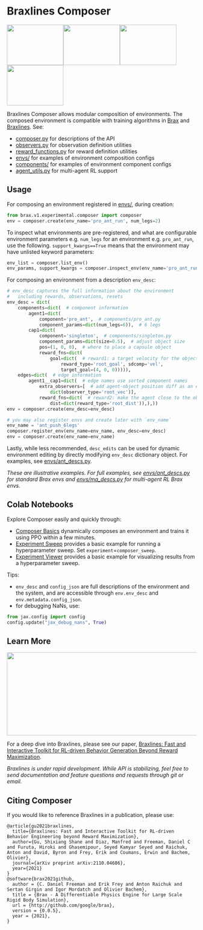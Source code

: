 # Braxlines Composer

<img src="https://github.com/google/brax/raw/main/docs/img/composer/ant_push.gif" width="150" height="107"/><img src="https://github.com/google/brax/raw/main/docs/img/composer/ant_chase.gif" width="150" height="107"/><img src="https://github.com/google/brax/raw/main/docs/img/composer/pro_ant2.gif" width="150" height="107"/><img src="https://github.com/google/brax/raw/main/docs/img/composer/pro_ant1.gif" width="150" height="107"/>

Braxlines Composer allows modular composition of environments.
The composed environment is compatible with training algorithms in
[Brax](https://github.com/google/brax) and
[Braxlines](https://github.com/google/brax/tree/main/brax/experimental/braxlines). See:
* [composer.py](https://github.com/google/brax/tree/main/brax/experimental/composer/composer.py) for descriptions of the API
* [observers.py](https://github.com/google/brax/tree/main/brax/experimental/composer/observers.py) for observation definition utilities
* [reward_functions.py](https://github.com/google/brax/tree/main/brax/experimental/composer/reward_functions.py) for reward definition utilities
* [envs/](https://github.com/google/brax/tree/main/brax/experimental/composer/envs) for examples of environment composition configs
* [components/](https://github.com/google/brax/tree/main/brax/experimental/composer/components) for examples of environment component configs
* [agent_utils.py](https://github.com/google/brax/tree/main/brax/experimental/composer/agent_utils.py) for multi-agent RL support

## Usage

For composing an environment registered in [envs/](https://github.com/google/brax/tree/main/brax/experimental/composer/envs),
during creation:
```python
from brax.v1.experimental.composer import composer
env = composer.create(env_name='pro_ant_run', num_legs=2)
```

To inspect what environments are pre-registered, and what are configurable environment parameters e.g. `num_legs` for an environment e.g. `pro_ant_run`, use the following. `support_kwargs==True` means that the environment may have unlisted keyword parameters:
```python
env_list = composer.list_env()
env_params, support_kwargs = composer.inspect_env(env_name='pro_ant_run')
```

For composing an environment from a description `env_desc`:
```python
# env_desc captures the full information about the environment
#   including rewards, observations, resets
env_desc = dict(
    components=dict(  # component information
        agent1=dict(
            component='pro_ant',  # components/pro_ant.py
            component_params=dict(num_legs=6)),  # 6 legs
        cap1=dict(
            component='singleton',  # components/singleton.py
            component_params=dict(size=0.5),  # adjust object size
            pos=(1, 0, 0),  # where to place a capsule object
            reward_fns=dict(
                goal=dict(  # reward1: a target velocity for the object
                    reward_type='root_goal', sdcomp='vel',
                    target_goal=(4, 0, 0))))),
    edges=dict(  # edge information
        agent1__cap1=dict(  # edge names use sorted component names
            extra_observers=[  # add agent-object position diff as an extra obs
                dict(observer_type='root_vec')],
            reward_fns=dict(  # reward2: make the agent close to the object
                dist=dict(reward_type='root_dist')),),))
env = composer.create(env_desc=env_desc)

# you may also register envs and create later with `env_name`
env_name = 'ant_push_6legs'
composer.register_env(env_name=env_name, env_desc=env_desc)
env = composer.create(env_name=env_name)
```

Lastly, while less recommended, `desc_edits` can be used for dynamic environment editing by directly modifying `env_desc` dictionary object. For examples, see [envs/ant_descs.py](https://github.com/google/brax/tree/main/brax/experimental/composer/envs/ant_descs.py).

*These are illustrative examples. For full examples, see [envs/ant_descs.py](https://github.com/google/brax/tree/main/brax/experimental/composer/envs/ant_descs.py) for standard Brax envs and [envs/ma_descs.py](https://github.com/google/brax/tree/main/brax/experimental/composer/envs/ma_descs.py) for multi-agent RL Brax envs.*

## Colab Notebooks

Explore Composer easily and quickly through:
* [Composer Basics](https://colab.research.google.com/github/google/brax/blob/main/notebooks/composer/composer.ipynb) dynamically composes an environment and trains it using PPO within a few minutes.
* [Experiment Sweep](https://colab.research.google.com/github/google/brax/blob/main/notebooks/braxlines/experiment_sweep.ipynb) provides a basic example for running a hyperparameter sweep. Set `experiment`=`composer_sweep`.
* [Experiment Viewer](https://colab.research.google.com/github/google/brax/blob/main/notebooks/braxlines/experiment_viewer.ipynb) provides a basic example for visualizing results from a hyperparameter sweep.

Tips:
* `env_desc` and `config_json` are full descriptions of the environment and the system, and are accessible through `env.env_desc` and `env.metadata.config_json`.
* for debugging NaNs, use:
```python
from jax.config import config
config.update("jax_debug_nans", True)
```

## Learn More

<img src="https://github.com/google/brax/raw/main/docs/img/braxlines/sketches.png" width="540" height="220"/>

For a deep dive into Braxlines, please see
our paper, [Braxlines: Fast and Interactive Toolkit for RL-driven Behavior Generation Beyond Reward Maximization](https://arxiv.org/abs/2110.04686).

*Braxlines is under rapid development. While API is stabilizing,
feel free to send documentation and feature questions and requests through git or email.*

## Citing Composer

If you would like to reference Braxlines in a publication, please use:

```
@article{gu2021braxlines,
  title={Braxlines: Fast and Interactive Toolkit for RL-driven Behavior Engineering beyond Reward Maximization},
  author={Gu, Shixiang Shane and Diaz, Manfred and Freeman, Daniel C and Furuta, Hiroki and Ghasemipour, Seyed Kamyar Seyed and Raichuk, Anton and David, Byron and Frey, Erik and Coumans, Erwin and Bachem, Olivier},
  journal={arXiv preprint arXiv:2110.04686},
  year={2021}
}
@software{brax2021github,
  author = {C. Daniel Freeman and Erik Frey and Anton Raichuk and Sertan Girgin and Igor Mordatch and Olivier Bachem},
  title = {Brax - A Differentiable Physics Engine for Large Scale Rigid Body Simulation},
  url = {http://github.com/google/brax},
  version = {0.0.5},
  year = {2021},
}
```
